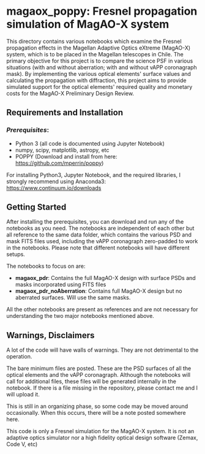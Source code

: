 # magaox_poppy: Fresnel propagation simulation of MagAO-X system
This directory contains various notebooks which examine the Fresnel propagation effects in the Magellan Adaptive Optics eXtreme (MagAO-X) system, which is to be placed in the Magellan telescopes in Chile. The primary objective for this project is to compare the science PSF in various situations (with and without aberration; with and without vAPP coronagraph mask). By implementing the various optical elements' surface values and calculating the propagation with diffraction, this project aims to provide simulated support for the optical elements' required quality and monetary costs for the MagAO-X Preliminary Design Review.

## Requirements and Installation
### <i>Prerequisites</i>:
- Python 3 (all code is documented using Jupyter Notebook)
- numpy, scipy, matplotlib, astropy, etc 
- POPPY (Download and install from here: https://github.com/mperrin/poppy)

For installing Python3, Jupyter Notebook, and the required libraries, I strongly recommend using Anaconda3: https://www.continuum.io/downloads

## Getting Started
After installing the prerequisites, you can download and run any of the notebooks as you need. The notebooks are independent of each other but all reference to the same data folder, which contains the various PSD and mask FITS files used, including the vAPP coronagraph zero-padded to work in the notebooks. Please note that different notebooks will have different setups.

The notebooks to focus on are:
- <b>magaox_pdr</b>: Contains the full MagAO-X design with surface PSDs and masks incorporated using FITS files
- <b>magaox_pdr_noAberration</b>: Contains full MagAO-X design but no aberrated surfaces. Will use the same masks.

All the other notebooks are present as references and are not necessary for understanding the two major notebooks mentioned above.

## Warnings, Disclaimers
A lot of the code will have walls of warnings. They are not detrimental to the operation.

The bare minimum files are posted. These are the PSD surfaces of all the optical elements and the vAPP coronagraph. Although the notebooks will call for additional files, these files will be generated internally in the notebook. If there is a file missing in the repository, please contact me and I will upload it.

This is still in an organizing phase, so some code may be moved around occasionally. When this occurs, there will be a note posted somewhere here.

This code is only a Fresnel simulation for the MagAO-X system. It is not an adaptive optics simulator nor a high fidelity optical design software (Zemax, Code V, etc)
